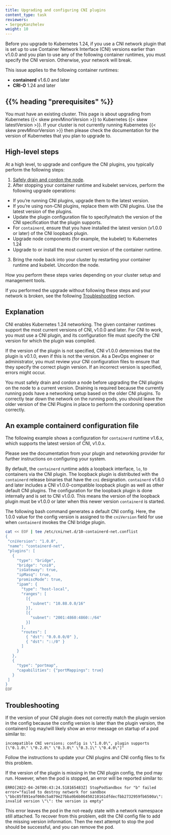 ```yaml
---
title: Upgrading and configuring CNI plugins
content_type: task
reviewers:
- SergeyKanzhelev
weight: 10
---
```


<!-- overview -->

Before you upgrade to Kubernetes 1.24, if you use a CNI network plugin that is
set up to use Container Network Interface (CNI) versions earlier than v1.0.0 and
you plan to use any of the following container runtimes, you must specify the
CNI version. Otherwise, your network will break.

This issue applies to the following container runtimes:
- **containerd** v1.6.0 and later
- **CRI-O** 1.24 and later

## {{% heading "prerequisites" %}}

You must have an existing cluster. This page is about upgrading from Kubernetes
{{< skew prevMinorVersion >}} to Kubernetes {{< skew latestVersion >}}. If your
cluster is not currently running Kubernetes {{< skew prevMinorVersion >}} then
please check the documentation for the version of Kubernetes that you plan to
upgrade to.

## High-level steps

At a high level, to upgrade and configure the CNI plugins, you typically perform
the following steps:

1. [Safely drain and cordon the node](/docs/tasks/administer-cluster/safely-drain-node/).
2. After stopping your container runtime and kubelet services, perform the
following upgrade operations:
  - If you’re running CNI plugins, upgrade them to the latest version.
  - If you’re using non-CNI plugins, replace them with CNI plugins. Use the
  latest version of the plugins.
  - Update the plugin configuration file to specify/match the version of the CNI
  specification that the plugin supports.
  - For `containerd`, ensure that you have installed the latest version (v1.0.0
  or later) of the CNI loopback plugin.
  - Upgrade node components (for example, the kubelet) to Kubernetes 1.24
  - Upgrade to or install the most current version of the container runtime.
3. Bring the node back into your cluster by restarting your container runtime
and kubelet. Uncordon the node.

How you perform these steps varies depending on your cluster setup and
management tools.

If you performed the upgrade without following these steps and your network is
broken, see the following [Troubleshooting](#troubleshooting) section.

## Explanation

CNI enables Kubernetes 1.24 networking. The given container runtimes support the
most current versions of CNI, v1.0.0 and later. For CNI to work, you must use a
CNI plugin, and its configuration file must specify the CNI version for which
the plugin was compiled.

If the version of the plugin is not specified, CNI v1.0.0 determines that the
plugin is v0.1.0, even if this is not the version. As a DevOps engineer or
administrator, you must review your CNI configuration files to ensure that they
specify the correct plugin version. If an incorrect version is specified, errors
might occur.

You must safely drain and cordon a node before upgrading the CNI plugins on the
node to a current version. Draining is required because the currently running
pods have a networking setup based on the older CNI plugins. To correctly tear
down the network on the running pods, you should leave the older version of the
CNI Plugins in place to perform the cordoning operation correctly.

## An example containerd configuration file

The following example shows a configuration for `containerd` runtime v1.6.x,
which supports the latest version of CNI, v1.0.x.

Please see the documentation from your plugin and networking provider for
further instructions on configuring your system.

By default, the `containerd` runtime adds a loopback interface, `lo`, to
containers via the CNI plugin. The loopback plugin is distributed with the
`containerd` release binaries that have the `cni` designation. `containerd`
v1.6.0 and later includes a CNI v1.0.0-compatible loopback plugin as well as
other default CNI plugins. The configuration for the loopback plugin is done
internally and is set to CNI v1.0.0. This means the version of the loopback
plugin must be v1.0.0 or later when this newer version `containerd` is started.

The following bash command generates a default CNI config. Here, the 1.0.0 value
for the config version is assigned to the `cniVersion` field for use when
`containerd` invokes the CNI bridge plugin.

```bash
cat << EOF | tee /etc/cni/net.d/10-containerd-net.conflist
{
 "cniVersion": "1.0.0",
 "name": "containerd-net",
 "plugins": [
   {
     "type": "bridge",
     "bridge": "cni0",
     "isGateway": true,
     "ipMasq": true,
     "promiscMode": true,
     "ipam": {
       "type": "host-local",
       "ranges": [
         [{
           "subnet": "10.88.0.0/16"
         }],
         [{
           "subnet": "2001:4860:4860::/64"
         }]
       ],
       "routes": [
         { "dst": "0.0.0.0/0" },
         { "dst": "::/0" }
       ]
     }
   },
   {
     "type": "portmap",
     "capabilities": {"portMappings": true}
   }
 ]
}
EOF
```

## Troubleshooting

If the version of your CNI plugin does not correctly match the plugin version in
the config because the config version is later than the plugin version, the
containerd log may/will likely show an error message on startup of a pod similar
to:

```
incompatible CNI versions; config is \"1.0.0\", plugin supports [\"0.1.0\" \"0.2.0\" \"0.3.0\" \"0.3.1\" \"0.4.0\"]"
```

Follow the instructions to update your CNI plugins and CNI config files to fix
this problem.

If the version of the plugin is missing in the CNI plugin config, the pod may
run. However, when the pod is stopped, an error will be reported similar to:

```
ERRO[2022-04-26T00:43:24.518165483Z] StopPodSandbox for "b" failed
error="failed to destroy network for sandbox \"bbc85f891eaf060c5a879e27bba9b6b06450210161dfdecfbb2732959fb6500a\": invalid version \"\": the version is empty"
```

This error leaves the pod in the not-ready state with a network namespace still
attached. To recover from this problem, edit the CNI config file to add the
missing version information. Then the next attempt to stop the pod should be
successful, and you can remove the pod.
